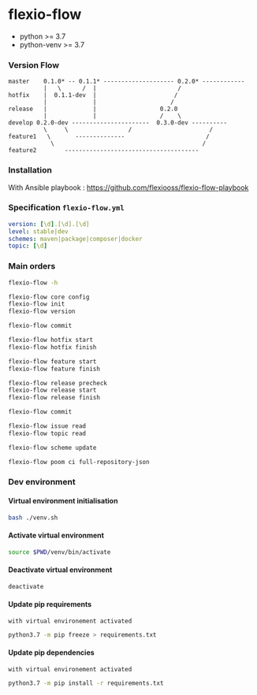 # flexio-flow

 - python >= 3.7
 - python-venv >= 3.7
 
### Version Flow

 ```       
master    0.1.0* -- 0.1.1* -------------------- 0.2.0* ------------
           |   \      /  |                       /
hotfix    |  0.1.1-dev  |                      /    
           |             |                     /
release   |             |                  0.2.0
           |             |                  /    \
develop 0.2.0-dev ----------------------  0.3.0-dev ----------
           \     \                 /                      /
feature1   \       --------------                       /    
             \                                          /      
feature2        --------------------------------------
```

### Installation
With Ansible playbook : https://github.com/flexiooss/flexio-flow-playbook

### Specification `flexio-flow.yml`
```yaml
version: [\d].[\d].[\d]
level: stable|dev
schemes: maven|package|composer|docker
topic: [\d]
```

### Main orders
```bash
flexio-flow -h

flexio-flow core config
flexio-flow init
flexio-flow version

flexio-flow commit

flexio-flow hotfix start
flexio-flow hotfix finish

flexio-flow feature start
flexio-flow feature finish

flexio-flow release precheck
flexio-flow release start
flexio-flow release finish

flexio-flow commit

flexio-flow issue read
flexio-flow topic read

flexio-flow scheme update

flexio-flow poom ci full-repository-json
```

### Dev environment
#### Virtual environment initialisation 
```bash
bash ./venv.sh
```
#### Activate virtual environment
```bash
source $PWD/venv/bin/activate
```
#### Deactivate virtual environment
```bash
deactivate
```

#### Update pip requirements
`with virtual environement activated`
```bash
python3.7 -m pip freeze > requirements.txt
````

#### Update pip dependencies
`with virtual environement activated`
```bash
python3.7 -m pip install -r requirements.txt

````
